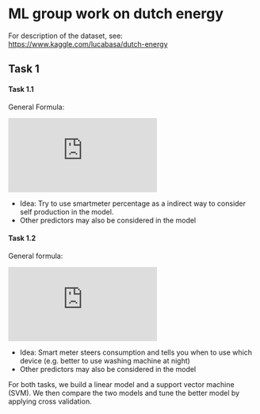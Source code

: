 #  ML group work on dutch energy

For description of the dataset, see: https://www.kaggle.com/lucabasa/dutch-energy



## Task 1

#### Task 1.1

General Formula: 

![annual\_consume = \beta_0 + \beta1*smartmeter\_perc + [...]](https://latex.codecogs.com/gif.latex?annual%5C_consume%20%3D%20%5Cbeta_0%20&plus;%20%5Cbeta1*smartmeter%5C_perc%20&plus;%20%5B...%5D)

- Idea: Try to use smartmeter percentage as a indirect way to consider self production in the 
  model.
- Other predictors may also be considered in the model

#### Task 1.2

General formula:

![annual\_consume\_low\_tarif = \beta_0 + \beta1*smartmeter\_perc + [...]](https://latex.codecogs.com/gif.latex?annual%5C_consume%5C_low%5C_tarif%20%3D%20%5Cbeta_0%20&plus;%20%5Cbeta1*smartmeter%5C_perc%20&plus;%20%5B...%5D)

- Idea: Smart meter steers consumption and tells you when to use which device (e.g. better to use washing machine at night)
- Other predictors may also be considered in the model



For both tasks, we build a linear model and a support vector machine (SVM). We then compare the two models and tune the better model by applying cross validation.

